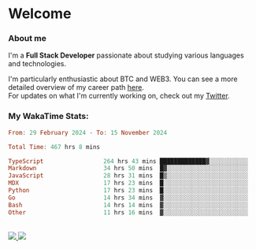 # Welcome

### About me

I'm a **Full Stack Developer** passionate about studying various languages and technologies. 
</br>

I'm particularly enthusiastic about BTC and WEB3. You can see a more detailed overview of my career path [here](https://yan-pi.vercel.app/).
</br>
For updates on what I'm currently working on, check out my [Twitter](https://twitter.com/yamigake).

### My WakaTime Stats:
<!--START_SECTION:waka-->

```haskell
From: 29 February 2024 - To: 15 November 2024

Total Time: 467 hrs 8 mins

TypeScript                 264 hrs 43 mins █████████████▓░░░░░░░░░░░   55.33 %
Markdown                   34 hrs 50 mins  █▓░░░░░░░░░░░░░░░░░░░░░░░   07.28 %
JavaScript                 28 hrs 31 mins  █▒░░░░░░░░░░░░░░░░░░░░░░░   05.96 %
MDX                        17 hrs 23 mins  █░░░░░░░░░░░░░░░░░░░░░░░░   03.63 %
Python                     17 hrs 23 mins  █░░░░░░░░░░░░░░░░░░░░░░░░   03.63 %
Go                         14 hrs 34 mins  ▓░░░░░░░░░░░░░░░░░░░░░░░░   03.05 %
Bash                       14 hrs 14 mins  ▓░░░░░░░░░░░░░░░░░░░░░░░░   02.98 %
Other                      11 hrs 16 mins  ▓░░░░░░░░░░░░░░░░░░░░░░░░   02.36 %
```

<!--END_SECTION:waka-->

<div style="display: inline_block"><br>
  <a style="border-radius:10px;" href="https://www.linkedin.com/in/yan-fernandes-55a81a201/" target="_blank"><img src="https://skillicons.dev/icons?i=linkedin" target="_blank"</a> 
  <a style="border-radius:10px;" href = "mailto:yanfernandes404@gmail.com"><img src="https://skillicons.dev/icons?i=gmail" target="_blank"></a>
</div>

